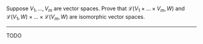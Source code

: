 Suppose $V_1,\dots,V_m$ are vector spaces. Prove that $\mathcal L(V_1 \times \dots \times V_m, W)$ and $\mathcal L(V_1,W)\times \dots\times \mathcal L(V_m,W)$ are isomorphic vector spaces.

---

TODO